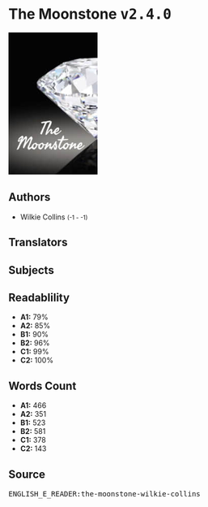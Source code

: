 # The Moonstone <kbd>v2.4.0</kbd>

![](./cover.medium.jpg "")

## Authors


 - Wilkie Collins <small>(-1 - -1)</small>

## Translators



## Subjects



## Readablility


 - **A1:** 79%
 - **A2:** 85%
 - **B1:** 90%
 - **B2:** 96%
 - **C1:** 99%
 - **C2:** 100%

## Words Count


 - **A1:** 466
 - **A2:** 351
 - **B1:** 523
 - **B2:** 581
 - **C1:** 378
 - **C2:** 143

## Source


<kbd>ENGLISH_E_READER:the-moonstone-wilkie-collins</kbd>
